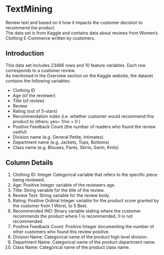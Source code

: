 # TextMining
Review text and based on it how it impacts the customer decision to recommend the product. <br>
The data set is from Kaggle and contains data about reviews from Women’s Clothing E-Commerce written by customers.

## Introduction

This data set includes 23486 rows and 10 feature variables. Each row corresponds to a customer review. <br>As mentioned in the Overview section on the Kaggle website, the dataset contains the following variables:

<ul>
  <li>Clothing ID</li>
  <li>Age (of the reviewer)</li>
  <li>Title (of review)</li>
  <li>Review</li>
  <li>Rating (out of 5-stars)</li>
  <li>Recommendation index (i.e. whether customer would recommend this product to others: yes= 1/no = 0 )</li>
  <li>Positive Feedback Count (the number of readers who found the review useful)</li>
  <li>Division name (e.g. General Petite, Intimates)</li>
  <li>Department name (e.g. Jackets, Tops, Bottoms)</li>
  <li>Class name (e.g. Blouses, Pants, Skirts, Swim, Knits)</li>
 </ul> 

## Column Details

<ol>
  <li> Clothing ID: Integer Categorical variable that refers to the specific piece being reviewed. </li>
  <li> Age: Positive Integer variable of the reviewers age. </li>
  <li> Title: String variable for the title of the review. </li>
  <li> Review Text: String variable for the review body. </li>
  <li> Rating: Positive Ordinal Integer variable for the product score granted by the customer from 1 Worst, to 5 Best. </li>
  <li> Recommended IND: Binary variable stating where the customer recommends the product where 1 is recommended, 0 is not recommended. </li>
  <li> Positive Feedback Count: Positive Integer documenting the number of other customers who found this review positive. </li>
  <li> Division Name: Categorical name of the product high level division. </li>
  <li> Department Name: Categorical name of the product department name. </li>
  <li> Class Name: Categorical name of the product class name.</li>
